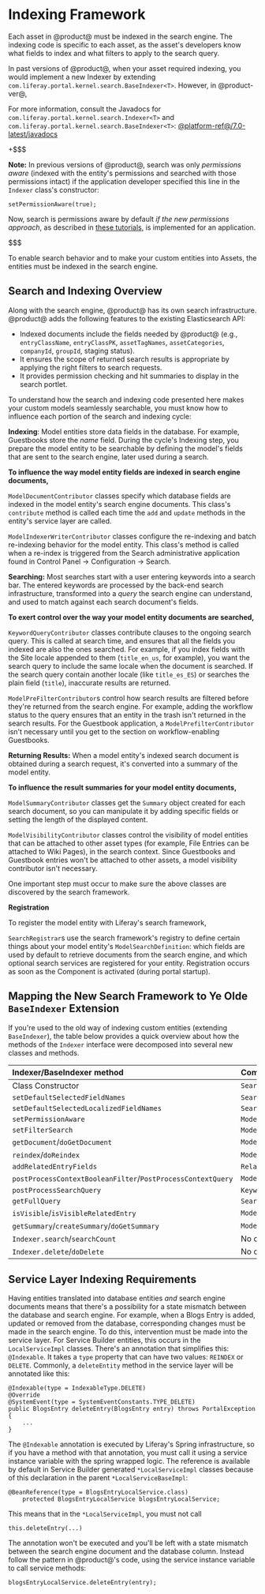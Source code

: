 # Indexing Framework

Each asset in @product@ must be indexed in the search engine. The indexing code
is specific to each asset, as the asset's developers know what fields to index
and what filters to apply to the search query.

In past versions of @product@, when your asset required indexing, you would
implement a new Indexer by extending
`com.liferay.portal.kernel.search.BaseIndexer<T>`. However, in @product-ver@, 

For more information, consult the Javadocs for
`com.liferay.portal.kernel.search.Indexer<T>` and
`com.liferay.portal.kernel.search.BaseIndexer<T>`:
[@platform-ref@/7.0-latest/javadocs](@platform-ref@/7.0-latest/javadocs)

+$$$

**Note:** In previous versions of @product@, search was only _permissions
aware_ (indexed with the entity's permissions and searched with those
permissions intact) if the application developer specified this line in the
`Indexer` class's constructor:

    setPermissionAware(true);

Now, search is permissions aware by default _if the new permissions approach_,
as described in
[these tutorials](/develop/tutorials/-/knowledge_base/7-1/defining-application-permissions), 
is implemented for an application.

$$$

To enable search behavior and to make your custom entities into Assets, the
entities must be indexed in the search engine.

## Search and Indexing Overview

Along with the search engine, @product@ has its own search infrastructure.
@product@ adds the following features to the existing Elasticsearch API: 

-   Indexed documents include the fields needed by @product@ (e.g., 
    `entryClassName`, `entryClassPK`, `assetTagNames`, `assetCategories`, 
    `companyId`, `groupId`, staging status). 
-   It ensures the scope of returned search results is appropriate by applying 
    the right filters to search requests. 
-   It provides permission checking and hit summaries to display in the search 
    portlet. 

To understand how the search and indexing code presented here makes your custom
models seamlessly searchable, you must know how to influence each portion of the
search and indexing cycle:

**Indexing**: Model entities store data fields in the database. For example,
Guestbooks store the _name_ field. During the cycle's Indexing step, you prepare
the model entity to be searchable by defining the model's fields that are sent
to the search engine, later used during a search.

**To influence the way model entity fields are indexed in search engine
documents,**

`ModelDocumentContributor` classes specify which database fields are indexed in
the model entity's search engine documents. This class's `contribute` method is
called each time the `add` and `update` methods in the entity's service layer
are called.

`ModelIndexerWriterContributor` classes configure the re-indexing and batch
re-indexing behavior for the model entity. This class's method is called when
a re-index is triggered from the Search administrative application found in
Control Panel &rarr; Configuration &rarr; Search.

**Searching:** Most searches start with a user entering keywords into a search
bar. The entered keywords are processed by the back-end search infrastructure,
transformed into a *query* the search engine can understand, and used to match
against each search document's fields.

**To exert control over the way your model entity documents are searched,**

`KeywordQueryContributor` classes contribute clauses to the ongoing search
query. This is called at search time, and ensures that all the fields you
indexed are also the ones searched. For example, if you index fields with the
Site locale appended to them (`title_en_us`, for example), you want the search
query to include the same locale when the document is searched. If the search
query contain another locale (like `title_es_ES`) or searches the plain field
(`title`), inaccurate results are returned.

`ModelPreFilterContributor`s control how search results are filtered before
they're returned from the search engine. For example, adding the workflow status
to the query ensures that an entity in the trash isn't returned in the search
results. For the Guestbook application, a `ModelPrefilterContributor` isn't
necessary until you get to the section on workflow-enabling Guestbooks.

**Returning Results:** When a model entity's indexed search document is obtained
during a search request, it's converted into a summary of the model entity.

**To influence the result summaries for your model entity documents,**

`ModelSummaryContributor` classes get the `Summary` object created for each
search document, so you can manipulate it by adding specific fields or setting
the length of the displayed content.

`ModelVisibilityContributor` classes control the visibility of model entities
that can be attached to other asset types (for example, File Entries can be
attached to Wiki Pages), in the search context. Since Guestbooks and Guestbook
entries won't be attached to other assets, a model visibility contributor isn't
necessary.

One important step must occur to make sure the above classes are discovered by
the search framework. 

**Registration**

To register the model entity with Liferay's search framework,

`SearchRegistrar`s use the search framework's registry to define certain things
about your model entity's `ModelSearchDefinition`: which fields are used by
default to retrieve documents from the search engine, and which optional search
services are registered for your entity. Registration occurs as soon as the
Component is activated (during portal startup).

## Mapping the New Search Framework to Ye Olde `BaseIndexer` Extension

If you're used to the old way of indexing custom entities (extending
`BaseIndexer`), the table below provides a quick overview about how the methods
of the `Indexer` interface were decomposed into several new classes and methods.

 Indexer/BaseIndexer method | Composite Indexer Equivalent | Example |
:-------------------------- | :-------------------------- | :--------------- |
 Class Constructor | `SearchRegistrar` | [`GuestbookSearchRegistrar`](/develop/tutorials/-/knowledge_base/7-1/registering-guestbooks-with-the-search-framework) |
 `setDefaultSelectedFieldNames` | `SearchRegistrar.activate` | [`GuestbookSearchRegistrar`](/develop/tutorials/-/knowledge_base/7-1/registering-guestbooks-with-the-search-framework) |
 `setDefaultSelectedLocalizedFieldNames` | `SearchRegistrar.activate` | [`GuestbookSearchRegistrar`](/develop/tutorials/-/knowledge_base/7-1/registering-guestbooks-with-the-search-framework) |
 `setPermissionAware`  | `ModelResourcePermissionRegistrar` | [`GuestbookModelResourcePermissionRegistrar`](/develop/tutorials/-/knowledge_base/7-1/registering-your-defined-permissions#registering-your-entities-with-the-permissions-service) |
  `setFilterSearch` | `ModelResourcePermissionRegistrar` | [`GuestbookModelResourcePermissionRegistrar`](/develop/tutorials/-/knowledge_base/7-1/registering-your-defined-permissions#registering-your-entities-with-the-permissions-service) |
 `getDocument`/`doGetDocument` | `ModelDocumentContributor` | [`GuestbookModelDocumentContributor`](/develop/tutorials/-/knowledge_base/7-1/indexing-guestbooks#implementing-modeldocumentcontributor)
 `reindex`/`doReindex` | `ModelIndexerWriterContributor` | [`GuestbookModelIndexerWriterContributor`](/develop/tutorials/-/knowledge_base/7-1/indexing-guestbooks#implementing-modelindexerwritercontributor)
 `addRelatedEntryFields` | `RelatedEntryIndexer` | [`DLFileEntryRelatedEntryIndexer`](https://github.com/liferay/liferay-portal/blob/7.1.1-ga2/modules/apps/document-library/document-library-service/src/main/java/com/liferay/document/library/internal/search/DLFileEntryRelatedEntryIndexer.java)
 `postProcessContextBooleanFilter`/`PostProcessContextQuery` | `ModelPreFilterContributor` | [`DLFileEntryModelPreFilterContributor`](https://github.com/liferay/liferay-portal/blob/7.1.1-ga2/modules/apps/document-library/document-library-service/src/main/java/com/liferay/document/library/internal/search/DLFileEntryModelPreFilterContributor.java) |
  `postProcessSearchQuery` | `KeywordQueryContributor` | [`GuestbookKeywordQueryContributor`](/develop/tutorials/-/knowledge_base/7-1/querying-for-guestbook-documents#implementing-keywordquerycontributor) |
 `getFullQuery` | `SearchContextContributor` | [`DLFileEntryModelSearchContextContributor`](https://github.com/liferay/liferay-portal/blob/7.1.1-ga2/modules/apps/document-library/document-library-service/src/main/java/com/liferay/document/library/internal/search/DLFileEntryModelSearchContextContributor.java) |
 `isVisible`/`isVisibleRelatedEntry` | `ModelVisibilityContributor` | [`DLFileEntryModelVisibilityContributor`](https://github.com/liferay/liferay-portal/blob/7.1.1-ga2/modules/apps/document-library/document-library-service/src/main/java/com/liferay/document/library/internal/search/DLFileEntryModelVisibilityContributor.java) |
 `getSummary`/`createSummary`/`doGetSummary` | `ModelSummaryContributor` | [`GuestbookModelSummaryContributor`](/develop/tutorials/-/knowledge_base/7-1/generating-results-summaries) |
 `Indexer.search`/`searchCount` | No change | [Guestbook `view_search.jsp`](https://dev.liferay.com/en/develop/tutorials/-/knowledge_base/7-0/creating-a-search-results-jsp-for-the-guestbook-portlet) |	
 `Indexer.delete`/`doDelete` | No change | [`MBMessageLocalServiceImpl.deleteDiscussionMessages`](https://github.com/liferay/liferay-portal/blob/7.1.1-ga2/modules/apps/message-boards/message-boards-service/src/main/java/com/liferay/message/boards/service/impl/MBMessageLocalServiceImpl.java#L687) |



<!--Index ExpandoBridge attributes

Implemented in BaseIndexer#getBaseModelDocument
	

ExpandoBridgeRetriever

    Implement as a @Component (property = "indexer.class.name=<FQCN-of-your-entity>)
    Implement the logic in getExpandoBridge(BaseModel baseModel)
    Example: DLFileEntryExpandoBridgeRetriever (link-to-source)
-->

## Service Layer Indexing Requirements

Having entities translated into database entities _and_ search engine documents
means that there's a possibility for a state mismatch between the database and
search engine. For example, when a Blogs Entry is added, updated or removed from
the database, corresponding changes must be made in the search engine. To do
this, intervention must be made into the service layer. For Service Builder
entities, this occurs in the `LocalServiceImpl` classes. There's an annotation
that simplifies this: `@Indexable`. It takes a `type` property that can have two
values: `REINDEX` or `DELETE`. Commonly, a `deleteEntity` method in the service
layer will be annotated like this:


	@Indexable(type = IndexableType.DELETE)
	@Override
	@SystemEvent(type = SystemEventConstants.TYPE_DELETE)
	public BlogsEntry deleteEntry(BlogsEntry entry) throws PortalException {
        ...
    }

The `@Indexable` annotation is executed by Liferay's Spring infrastructure, so
if you have a method with that annotation, you must call it using a service
instance variable with the spring wrapped logic. The reference is available by
default in Service Builder generated `*LocalServiceImpl` classes because of this
declaration in the parent `*LocalServiceBaseImpl`:

    @BeanReference(type = BlogsEntryLocalService.class)
        protected BlogsEntryLocalService blogsEntryLocalService;

This means that in the `*LocalServiceImpl`, you must not call

    this.deleteEntry(...) 

The annotation won't be executed and you'll be left with a state mismatch
between the search engine document and the database column. Instead follow the
pattern in @product@'s code, using the service instance variable to call service
methods:

    blogsEntryLocalService.deleteEntry(entry);
